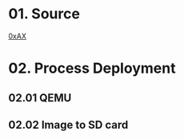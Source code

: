 # 01. Source 
[0xAX](https://0xax.gitbooks.io/linux-insides/content/Booting/linux-bootstrap-1.html)



# 02. Process Deployment

## 02.01 QEMU

## 02.02 Image to SD card
